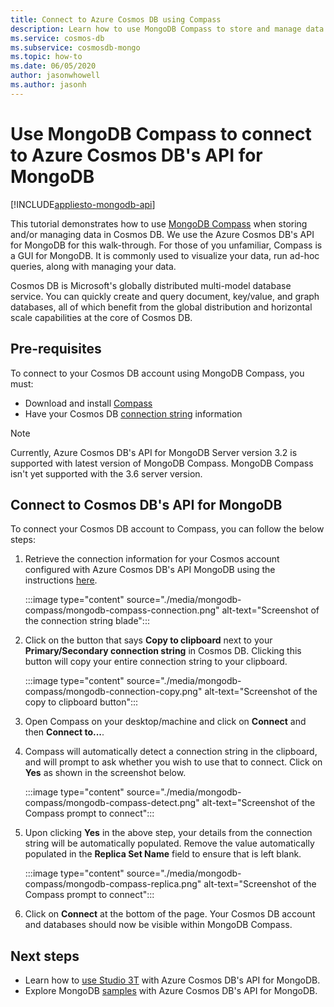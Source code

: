 ```yaml
---
title: Connect to Azure Cosmos DB using Compass
description: Learn how to use MongoDB Compass to store and manage data in Azure Cosmos DB.
ms.service: cosmos-db
ms.subservice: cosmosdb-mongo
ms.topic: how-to
ms.date: 06/05/2020
author: jasonwhowell
ms.author: jasonh
---
```


# Use MongoDB Compass to connect to Azure Cosmos DB's API for MongoDB
[!INCLUDE[appliesto-mongodb-api](includes/appliesto-mongodb-api.md)]

This tutorial demonstrates how to use [MongoDB Compass](https://www.mongodb.com/products/compass) when storing and/or managing data in Cosmos DB. We use the Azure Cosmos DB's API for MongoDB for this walk-through. For those of you unfamiliar, Compass is a GUI for MongoDB. It is commonly used to visualize your data, run ad-hoc queries, along with managing your data.

Cosmos DB is Microsoft's globally distributed multi-model database service. You can quickly create and query document, key/value, and graph databases, all of which benefit from the global distribution and horizontal scale capabilities at the core of Cosmos DB.

## Pre-requisites

To connect to your Cosmos DB account using MongoDB Compass, you must:

* Download and install [Compass](https://www.mongodb.com/download-center/compass?jmp=hero)
* Have your Cosmos DB [connection string](connect-mongodb-account.md) information

> [!NOTE]
> Currently, Azure Cosmos DB's API for MongoDB Server version 3.2 is supported with latest version of MongoDB Compass. MongoDB Compass isn't yet supported with the 3.6 server version. 

## Connect to Cosmos DB's API for MongoDB

To connect your Cosmos DB account to Compass, you can follow the below steps:

1. Retrieve the connection information for your Cosmos account configured with Azure Cosmos DB's API MongoDB using the instructions [here](connect-mongodb-account.md).

    :::image type="content" source="./media/mongodb-compass/mongodb-compass-connection.png" alt-text="Screenshot of the connection string blade":::

2. Click on the button that says **Copy to clipboard** next to your **Primary/Secondary connection string** in Cosmos DB. Clicking this button will copy your entire connection string to your clipboard.

    :::image type="content" source="./media/mongodb-compass/mongodb-connection-copy.png" alt-text="Screenshot of the copy to clipboard button":::

3. Open Compass on your desktop/machine and click on **Connect** and then **Connect to...**.

4. Compass will automatically detect a connection string in the clipboard, and will prompt to ask whether you wish to use that to connect. Click on **Yes** as shown in the screenshot below.

    :::image type="content" source="./media/mongodb-compass/mongodb-compass-detect.png" alt-text="Screenshot of the Compass prompt to connect":::

5. Upon clicking **Yes** in the above step, your details from the connection string will be automatically populated. Remove the value automatically populated in the **Replica Set Name** field to ensure that is left blank.

    :::image type="content" source="./media/mongodb-compass/mongodb-compass-replica.png" alt-text="Screenshot of the Compass prompt to connect":::

6. Click on **Connect** at the bottom of the page. Your Cosmos DB account and databases should now be visible within MongoDB Compass.

## Next steps

- Learn how to [use Studio 3T](mongodb-mongochef.md) with Azure Cosmos DB's API for MongoDB.
- Explore MongoDB [samples](mongodb-samples.md) with Azure Cosmos DB's API for MongoDB.
